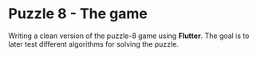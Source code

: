 # Puzzle 8 - The game

Writing a clean version of the puzzle-8 game using **Flutter**.
The goal is to later test different algorithms for solving the puzzle. 
